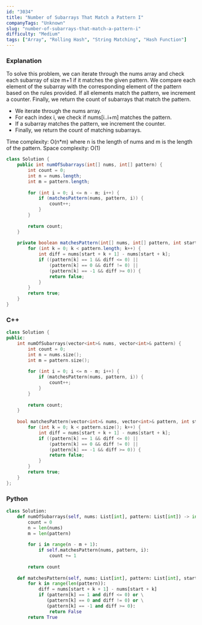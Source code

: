 ```yaml
---
id: "3034"
title: "Number of Subarrays That Match a Pattern I"
companyTags: "Unknown"
slug: "number-of-subarrays-that-match-a-pattern-i"
difficulty: "Medium"
tags: ["Array", "Rolling Hash", "String Matching", "Hash Function"]
---
```


### Explanation
To solve this problem, we can iterate through the nums array and check each subarray of size m+1 if it matches the given pattern. We compare each element of the subarray with the corresponding element of the pattern based on the rules provided. If all elements match the pattern, we increment a counter. Finally, we return the count of subarrays that match the pattern.

- We iterate through the nums array.
- For each index i, we check if nums[i..i+m] matches the pattern.
- If a subarray matches the pattern, we increment the counter.
- Finally, we return the count of matching subarrays.

Time complexity: O(n*m) where n is the length of nums and m is the length of the pattern.
Space complexity: O(1)

```java
class Solution {
    public int numOfSubarrays(int[] nums, int[] pattern) {
        int count = 0;
        int n = nums.length;
        int m = pattern.length;
        
        for (int i = 0; i <= n - m; i++) {
            if (matchesPattern(nums, pattern, i)) {
                count++;
            }
        }
        
        return count;
    }
    
    private boolean matchesPattern(int[] nums, int[] pattern, int start) {
        for (int k = 0; k < pattern.length; k++) {
            int diff = nums[start + k + 1] - nums[start + k];
            if ((pattern[k] == 1 && diff <= 0) ||
                (pattern[k] == 0 && diff != 0) ||
                (pattern[k] == -1 && diff >= 0)) {
                return false;
            }
        }
        return true;
    }
}
```

### C++
```cpp
class Solution {
public:
    int numOfSubarrays(vector<int>& nums, vector<int>& pattern) {
        int count = 0;
        int n = nums.size();
        int m = pattern.size();
        
        for (int i = 0; i <= n - m; i++) {
            if (matchesPattern(nums, pattern, i)) {
                count++;
            }
        }
        
        return count;
    }
    
    bool matchesPattern(vector<int>& nums, vector<int>& pattern, int start) {
        for (int k = 0; k < pattern.size(); k++) {
            int diff = nums[start + k + 1] - nums[start + k];
            if ((pattern[k] == 1 && diff <= 0) ||
                (pattern[k] == 0 && diff != 0) ||
                (pattern[k] == -1 && diff >= 0)) {
                return false;
            }
        }
        return true;
    }
};
```

### Python
```python
class Solution:
    def numOfSubarrays(self, nums: List[int], pattern: List[int]) -> int:
        count = 0
        n = len(nums)
        m = len(pattern)
        
        for i in range(n - m + 1):
            if self.matchesPattern(nums, pattern, i):
                count += 1
        
        return count
    
    def matchesPattern(self, nums: List[int], pattern: List[int], start: int) -> bool:
        for k in range(len(pattern)):
            diff = nums[start + k + 1] - nums[start + k]
            if (pattern[k] == 1 and diff <= 0) or \
               (pattern[k] == 0 and diff != 0) or \
               (pattern[k] == -1 and diff >= 0):
                return False
        return True
```